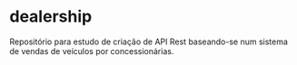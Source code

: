 # dealership
Repositório para estudo de criação de API Rest baseando-se num sistema de vendas de veículos por concessionárias.
